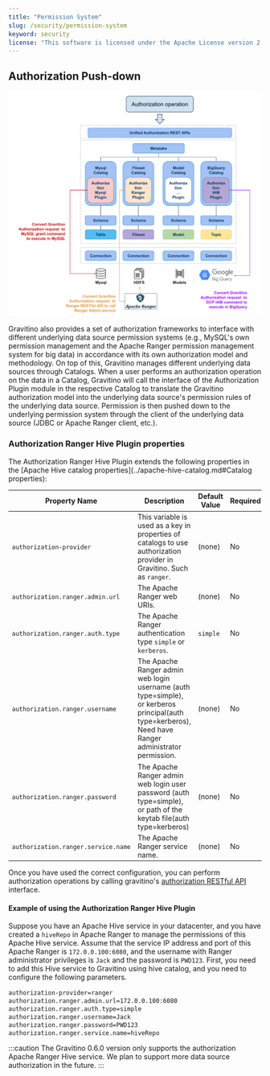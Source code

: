 ```yaml
---
title: "Permission System"
slug: /security/permission-system
keyword: security
license: "This software is licensed under the Apache License version 2."
---
```


## Authorization Push-down

![authorization push down](../assets/security/authorization-pushdown.png)

Gravitino also provides a set of authorization frameworks to interface with different underlying data source
permission systems (e.g., MySQL's own permission management and the Apache Ranger permission management system for big data)
in accordance with its own authorization model and methodology.
On top of this, Gravitino manages different underlying data sources through Catalogs.
When a user performs an authorization operation on the data in a Catalog, Gravitino will call the interface of the Authorization Plugin module in the respective Catalog to translate the Gravitino authorization model into the underlying data source's permission rules of the underlying data source.
Permission is then pushed down to the underlying permission system through the client of the underlying data source (JDBC or Apache Ranger client, etc.).

### Authorization Ranger Hive Plugin properties

The Authorization Ranger Hive Plugin extends the following properties in the [Apache Hive catalog properties](../apache-hive-catalog.md#Catalog properties):

| Property Name                       | Description                                                                                                                                          | Default Value | Required | Since Version |
|-------------------------------------|------------------------------------------------------------------------------------------------------------------------------------------------------|---------------|----------|---------------|
| `authorization-provider`            | This variable is used as a key in properties of catalogs to use authorization provider in Gravitino. Such as `ranger`.                               | (none)        | No       | 0.6.0         |
| `authorization.ranger.admin.url`    | The Apache Ranger web URIs.                                                                                                                          | (none)        | No       | 0.6.0         |
| `authorization.ranger.auth.type`    | The Apache Ranger authentication type `simple` or `kerberos`.                                                                                        | `simple`      | No       | 0.6.0         |
| `authorization.ranger.username`     | The Apache Ranger admin web login username (auth type=simple), or kerberos principal(auth type=kerberos), Need have Ranger administrator permission. | (none)        | No       | 0.6.0         |
| `authorization.ranger.password`     | The Apache Ranger admin web login user password (auth type=simple), or path of the keytab file(auth type=kerberos)                                   | (none)        | No       | 0.6.0         |
| `authorization.ranger.service.name` | The Apache Ranger service name.                                                                                                                      | (none)        | No       | 0.6.0         |

Once you have used the correct configuration, you can perform authorization operations by calling gravitino's [authorization RESTful API](https://datastrato.ai/docs/latest/api/rest/grant-roles-to-a-user) interface.

#### Example of using the Authorization Ranger Hive Plugin

Suppose you have an Apache Hive service in your datacenter, and you have created a `hiveRepo` in Apache Ranger to manage the permissions of this Apache Hive service.
Assume that the service IP address and port of this Apache Ranger is `172.0.0.100:6080`, and the username with Ranger administrator privileges is `Jack` and the password is `PWD123`.
First, you need to add this Hive service to Gravitino using hive catalog, and you need to configure the following parameters.

```properties
authorization-provider=ranger
authorization.ranger.admin.url=172.0.0.100:6080
authorization.ranger.auth.type=simple
authorization.ranger.username=Jack
authorization.ranger.password=PWD123
authorization.ranger.service.name=hiveRepo
```

:::caution
The Gravitino 0.6.0 version only supports the authorization Apache Ranger Hive service. We plan to support more data source authorization in the future.
:::
